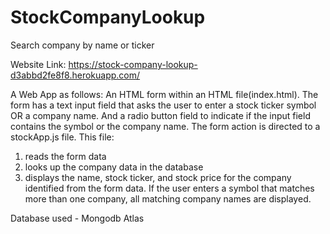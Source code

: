 # StockCompanyLookup
Search company by name or ticker

Website Link: https://stock-company-lookup-d3abbd2fe8f8.herokuapp.com/

A Web App as follows:
An HTML form within an HTML file(index.html). The form has a text input field that asks the user to enter a stock ticker symbol OR a company name.  And a radio button field to indicate if the input field contains the symbol or the company name. The form action is directed to a stockApp.js file.  This file:
1) reads the form data
2) looks up the company data in the database
3) displays the name, stock ticker, and stock price for the company identified from the form data.
If the user enters a symbol that matches more than one company, all matching company names are displayed.

Database used - Mongodb Atlas
